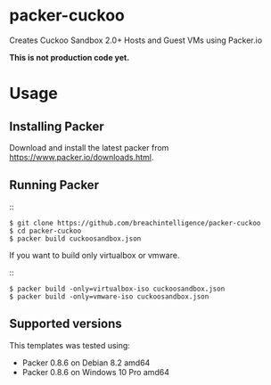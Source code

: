 # packer-cuckoo
Creates Cuckoo Sandbox 2.0+ Hosts and Guest VMs using Packer.io

**This is not production code yet.**

Usage
=====

Installing Packer
-----------------

Download and install the latest packer from https://www.packer.io/downloads.html.


Running Packer
--------------

::

    $ git clone https://github.com/breachintelligence/packer-cuckoo
    $ cd packer-cuckoo
    $ packer build cuckoosandbox.json


If you want to build only virtualbox or vmware.

::

    $ packer build -only=virtualbox-iso cuckoosandbox.json
    $ packer build -only=vmware-iso cuckoosandbox.json



Supported versions
------------------

This templates was tested using:
 - Packer 0.8.6 on Debian 8.2 amd64
 - Packer 0.8.6 on Windows 10 Pro amd64
